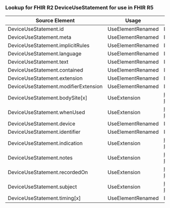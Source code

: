 ### Lookup for FHIR R2 DeviceUseStatement for use in FHIR R5

| Source Element | Usage | Target |
| -------------- | ----- | ------ |
| DeviceUseStatement.id | UseElementRenamed | DeviceUsage.id |
| DeviceUseStatement.meta | UseElementRenamed | DeviceUsage.meta |
| DeviceUseStatement.implicitRules | UseElementRenamed | DeviceUsage.implicitRules |
| DeviceUseStatement.language | UseElementRenamed | DeviceUsage.language |
| DeviceUseStatement.text | UseElementRenamed | DeviceUsage.text |
| DeviceUseStatement.contained | UseElementRenamed | DeviceUsage.contained |
| DeviceUseStatement.extension | UseElementRenamed | DeviceUsage.extension |
| DeviceUseStatement.modifierExtension | UseElementRenamed | DeviceUsage.modifierExtension |
| DeviceUseStatement.bodySite[x] | UseExtension | http://hl7.org/fhir/1.0/StructureDefinition/extension-DeviceUseStatement.bodySite |
| DeviceUseStatement.whenUsed | UseExtension | http://hl7.org/fhir/1.0/StructureDefinition/extension-DeviceUseStatement.whenUsed |
| DeviceUseStatement.device | UseElementRenamed | DeviceUsage.device |
| DeviceUseStatement.identifier | UseElementRenamed | DeviceUsage.identifier |
| DeviceUseStatement.indication | UseExtension | http://hl7.org/fhir/1.0/StructureDefinition/extension-DeviceUseStatement.indication |
| DeviceUseStatement.notes | UseExtension | http://hl7.org/fhir/1.0/StructureDefinition/extension-DeviceUseStatement.notes |
| DeviceUseStatement.recordedOn | UseExtension | http://hl7.org/fhir/1.0/StructureDefinition/extension-DeviceUseStatement.recordedOn |
| DeviceUseStatement.subject | UseExtension | http://hl7.org/fhir/1.0/StructureDefinition/extension-DeviceUseStatement.subject |
| DeviceUseStatement.timing[x] | UseElementRenamed | DeviceUsage.timing[x] |
